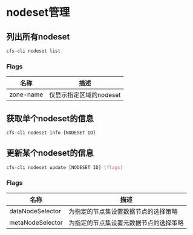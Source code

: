 # nodeset管理

## 列出所有nodeset

```bash
cfs-cli nodeset list
```

### Flags

| 名称               | 描述              |
|------------------|-----------------|
| zone-name        | 仅显示指定区域的nodeset |

## 获取单个nodeset的信息

```bash
cfs-cli nodeset info [NODESET ID]
```

## 更新某个nodeset的信息

```bash
cfs-cli nodeset update [NODESET ID] [flags]
```

### Flags

| 名称               | 描述                  |
|------------------|---------------------|
| dataNodeSelector | 为指定的节点集设置数据节点的选择策略  |
| metaNodeSelector | 为指定的节点集设置元数据节点的选择策略 |
